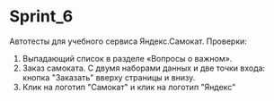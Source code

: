 # Sprint_6
Автотесты для учебного сервиса Яндекс.Самокат.
Проверки:
1. Выпадающий список в разделе «Вопросы о важном».
2. Заказ самоката. С двумя наборами данных и две точки входа: кнопка "Заказать" вверху страницы и внизу.
3. Клик на логотип "Самокат" и клик на логотип "Яндекс"
